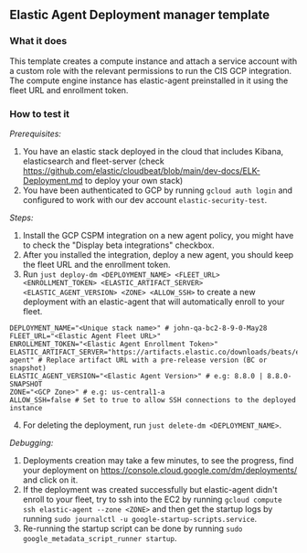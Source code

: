 ## Elastic Agent Deployment manager template

### What it does
This template creates a compute instance and attach a service account with a custom role with the relevant permissions to run the CIS GCP integration.
The compute engine instance has elastic-agent preinstalled in it using the fleet URL and enrollment token.

### How to test it
*Prerequisites:*
1. You have an elastic stack deployed in the cloud that includes Kibana, elasticsearch and fleet-server (check https://github.com/elastic/cloudbeat/blob/main/dev-docs/ELK-Deployment.md to deploy your own stack)
2. You have been authenticated to GCP by running `gcloud auth login` and configured to work with our dev account `elastic-security-test`.

*Steps:*
1. Install the GCP CSPM integration on a new agent policy, you might have to check the "Display beta integrations" checkbox.
2. After you installed the integration, deploy a new agent, you should keep the fleet URL and the enrollment token.
3. Run `just deploy-dm <DEPLOYMENT_NAME> <FLEET_URL> <ENROLLMENT_TOKEN> <ELASTIC_ARTIFACT_SERVER> <ELASTIC_AGENT_VERSION> <ZONE> <ALLOW_SSH>` to create a new deployment with an elastic-agent that will automatically enroll to your fleet.
```
DEPLOYMENT_NAME="<Unique stack name>" # john-qa-bc2-8-9-0-May28
FLEET_URL="<Elastic Agent Fleet URL>"
ENROLLMENT_TOKEN="<Elastic Agent Enrollment Token>"
ELASTIC_ARTIFACT_SERVER="https://artifacts.elastic.co/downloads/beats/elastic-agent" # Replace artifact URL with a pre-release version (BC or snapshot)
ELASTIC_AGENT_VERSION="<Elastic Agent Version>" # e.g: 8.8.0 | 8.8.0-SNAPSHOT
ZONE="<GCP Zone>" # e.g: us-central1-a
ALLOW_SSH=false # Set to true to allow SSH connections to the deployed instance
```
4. For deleting the deployment, run `just delete-dm <DEPLOYMENT_NAME>`.

*Debugging:*
1. Deployments creation may take a few minutes, to see the progress, find your deployment on https://console.cloud.google.com/dm/deployments/ and click on it.
2. If the deployment was created successfully but elastic-agent didn't enroll to your fleet, try to ssh into the EC2 by running `gcloud compute ssh elastic-agent --zone <ZONE>` and then get the startup logs by running `sudo journalctl -u google-startup-scripts.service`.
3. Re-running the startup script can be done by running `sudo google_metadata_script_runner startup`.
